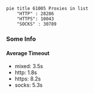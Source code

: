 
```mermaid
pie title 61005 Proxies in list
    "HTTP" : 28286
    "HTTPS": 10043
    "SOCKS" : 30789
```

### Some Info
#### Average Timeout

- mixed: 3.5s
- http: 1.8s
- https: 8.2s
- socks: 5.3s